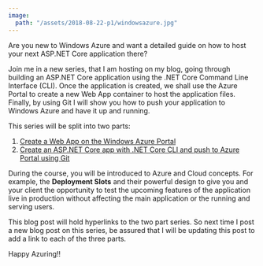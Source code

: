 ```yaml
---
image:
  path: "/assets/2018-08-22-p1/windowsazure.jpg"
---
```


Are you new to Windows Azure and want a detailed guide on how to host your next ASP.NET Core application there? 

Join me in a new series, that I am hosting on my blog, going through building an ASP.NET Core application using the .NET Core Command Line Interface (CLI). Once the application is created, we shall use the Azure Portal to create a new Web App container to host the application files. Finally, by using Git I will show you how to push your application to Windows Azure and have it up and running.

This series will be split into two parts:

1. [Create a Web App on the Windows Azure Portal](https://www.bilalhaidar.com/2018/09/create-a-web-app-on-the-windows-azure-portal)
2. [Create an ASP.NET Core app with .NET Core CLI and push to Azure Portal using Git](https://www.bilalhaidar.com/2018/09/create-aspnet-core-app-with-dotnet-cli-and-push-to-azure-portal-using-git)

During the course, you will be introduced to Azure and Cloud concepts. For example, the **Deployment Slots** and their powerful design to give you and your client the opportunity to test the upcoming features of the application live in production without affecting the main application or the running and serving users.

This blog post will hold hyperlinks to the two part series. So next time I post a new blog post on this series, be assured that I will be updating this post to add a link to each of the three parts.

Happy Azuring!!

